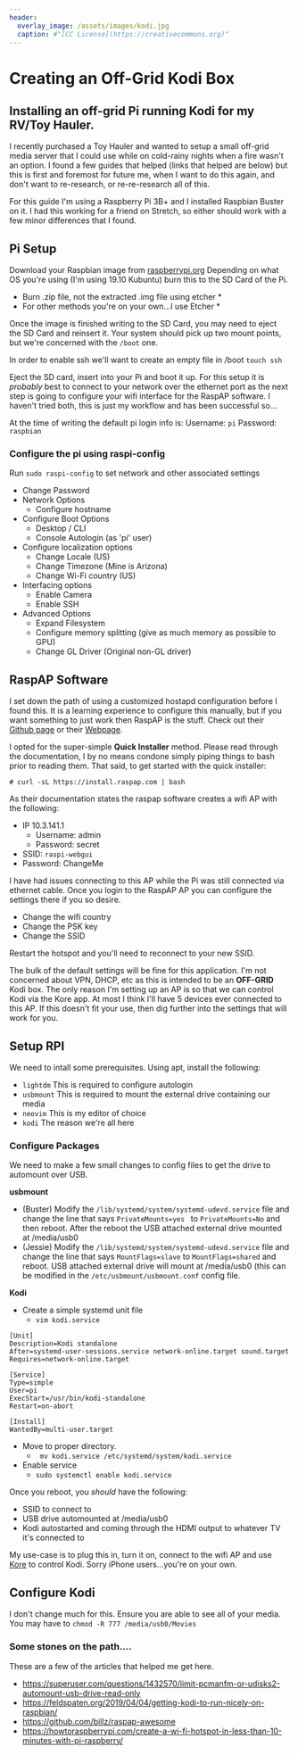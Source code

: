 ```yaml
---
header:
  overlay_image: /assets/images/kodi.jpg
  caption: #"[CC License](https://creativecommons.org)"
---
```

# Creating an Off-Grid Kodi Box

## Installing an off-grid Pi running Kodi for my RV/Toy Hauler. 
I recently purchased a Toy Hauler and wanted to setup a small off-grid media server that I could use while on cold-rainy nights when a fire wasn't an option. I found a few guides that helped (links that helped are below) but this is first and foremost for future me, when I want to do this again, and don't want to re-research, or re-re-research all of this.

For this guide I'm using a Raspberry Pi 3B+ and I installed Raspbian Buster on it.  I had this working for a friend on Stretch, so either should work with a few minor differences that I found.

## Pi Setup
Download your Raspbian image from [raspberrypi.org](https://raspberrypi.org/downloads/)
Depending on what OS you're using (I'm using 19.10 Kubuntu) burn this to the SD Card of the Pi.
* Burn .zip file, not the extracted .img file using etcher *
* For other methods you're on your own...I use Etcher *

Once the image is finished writing to the SD Card, you may need to eject the SD Card and reinsert it.  Your system should pick up two mount points, but we're concerned with the `/boot` one.

In order to enable ssh we'll want to create an empty file in /boot
``` touch ssh ```

Eject the SD card, insert into your Pi and boot it up. For this setup it is _probably_ best to connect to your network over the ethernet port as the next step is going to configure your wifi interface for the RaspAP software.  I haven't tried both, this is just my workflow and has been successful so...

At the time of writing the default pi login info is:
Username: `pi`
Password: `raspbian`

### Configure the pi using raspi-config
Run `sudo raspi-config` to set network and other associated settings
  - Change Password
  - Network Options
    - Configure hostname
  - Configure Boot Options
    -  Desktop / CLI
      - Console Autologin (as 'pi' user)
  - Configure localization options
    - Change Locale (US)
    - Change Timezone (Mine is Arizona)
    - Change Wi-Fi country (US) 
  - Interfacing options
    - Enable Camera
    - Enable SSH
  - Advanced Options
    - Expand Filesystem
    - Configure memory splitting (give as much memory as possible to GPU)
    - Change GL Driver (Original non-GL driver)


## RaspAP Software
I set down the path of using a customized hostapd configuration before I found this.  It is a learning experience to configure this manually, but if you want something to just work then RaspAP is the stuff. Check out their [Github page](https://github.com/billz/raspap-webui) or their [Webpage](https://raspap.com).

I opted for the super-simple **Quick Installer** method.  Please read through the documentation, I by no means condone simply piping things to bash prior to reading them.  That said, to get started with the quick installer:

```# curl -sL https://install.raspap.com | bash ```

As their documentation states the raspap software creates a wifi AP with the following:
  - IP 10.3.141.1
    - Username: admin
    - Password: secret
  - SSID: ```raspi-webgui```
  - Password: ChangeMe

I have had issues connecting to this AP while the Pi was still connected via ethernet cable.  Once you login to the RaspAP AP you can configure the settings there if you so desire.
  - Change the wifi country
  - Change the PSK key
  - Change the SSID

Restart the hotspot and you'll need to reconnect to your new SSID.

The bulk of the default settings will be fine for this application.  I'm not concerned about VPN, DHCP, etc as this is intended to be an **OFF-GRID** Kodi box.  The only reason I'm setting up an AP is so that we can control Kodi via the Kore app.  At most I think I'll have 5 devices ever connected to this AP.  If this doesn't fit your use, then dig further into the settings that will work for you.

 

## Setup RPI 
We need to intall some prerequisites. Using apt, install the following:
  - ``` lightdm ``` This is required to configure autologin
  - ``` usbmount ``` This is required to mount the external drive containing our media
  - ``` neovim ``` This is my editor of choice
  - ``` kodi ``` The reason we're all here

### Configure Packages
We need to make a few small changes to config files to get the drive to automount over USB. 

**usbmount**
  - (Buster) Modify the ``` /lib/systemd/system/systemd-udevd.service ``` file and change the line that says ```PrivateMounts=yes ``` to ``` PrivateMounts=No ``` and then reboot.  After the reboot the USB attached external drive mounted at /media/usb0
  - (Jessie) Modify the ``` /lib/systemd/system/systemd-udevd.service ``` file and change the line that says ``` MountFlags=slave ``` to ``` MountFlags=shared ``` and reboot. USB attached external drive will mount at /media/usb0 (this can be modified in the ``` /etc/usbmount/usbmount.conf ``` config file.

**Kodi**
  - Create a simple systemd unit file
    - ``` vim kodi.service ```

```
[Unit]
Description=Kodi standalone
After=systemd-user-sessions.service network-online.target sound.target
Requires=network-online.target

[Service]
Type=simple
User=pi
ExecStart=/usr/bin/kodi-standalone
Restart=on-abort

[Install]
WantedBy=multi-user.target

```
  
  - Move to  proper directory. 
     - ```  mv kodi.service /etc/systemd/system/kodi.service ```
  - Enable service
    - ``` sudo systemctl enable kodi.service ```

Once you reboot, you _should_ have the following:
  - SSID to connect to
  - USB drive automounted at /media/usb0
  - Kodi autostarted and coming through the HDMI output to whatever TV it's connected to

My use-case is to plug this in, turn it on, connect to the wifi AP and use [Kore](https://kodi.wiki/view/Kore) to control Kodi.  Sorry iPhone users...you're on your own.

## Configure Kodi
I don't change much for this.  Ensure you are able to see all of your media.  You may have to ```chmod -R 777 /media/usb0/Movies```  
### Some stones on the path....
These are a few of the articles that helped me get here.
  - https://superuser.com/questions/1432570/limit-pcmanfm-or-udisks2-automount-usb-drive-read-only
  - https://feldspaten.org/2019/04/04/getting-kodi-to-run-nicely-on-raspbian/
  - https://github.com/billz/raspap-awesome
  - https://howtoraspberrypi.com/create-a-wi-fi-hotspot-in-less-than-10-minutes-with-pi-raspberry/

<script src="https://utteranc.es/client.js"
        repo="shaunandersonaz/shaunandersonaz.github.io"
        issue-term="pathname"
        theme="github-dark"
        crossorigin="anonymous"
        async>
</script>
